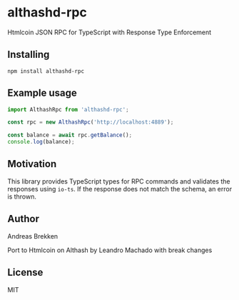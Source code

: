 # althashd-rpc

Htmlcoin JSON RPC for TypeScript with Response Type Enforcement

## Installing

`npm install althashd-rpc`

## Example usage

```typescript
import AlthashRpc from 'althashd-rpc';

const rpc = new AlthashRpc('http://localhost:4889');

const balance = await rpc.getBalance();
console.log(balance);
```


## Motivation

This library provides TypeScript types for RPC commands and validates the responses
using `io-ts`. If the response does not match the schema, an error is thrown.

## Author

Andreas Brekken

Port to Htmlcoin on Althash by Leandro Machado with break changes

## License

MIT
